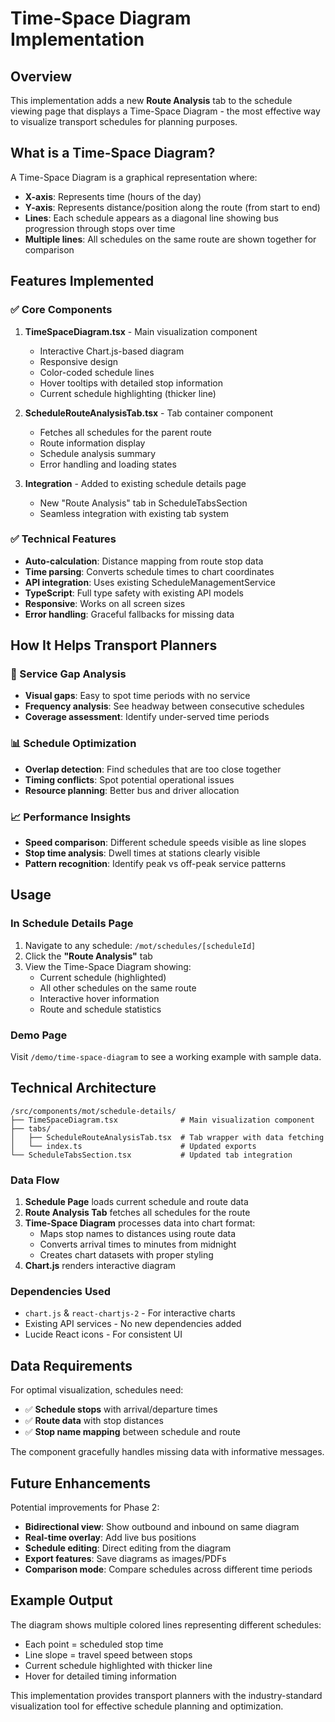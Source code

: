# Time-Space Diagram Implementation

## Overview

This implementation adds a new **Route Analysis** tab to the schedule viewing page that displays a Time-Space Diagram - the most effective way to visualize transport schedules for planning purposes.

## What is a Time-Space Diagram?

A Time-Space Diagram is a graphical representation where:
- **X-axis**: Represents time (hours of the day)
- **Y-axis**: Represents distance/position along the route (from start to end)
- **Lines**: Each schedule appears as a diagonal line showing bus progression through stops over time
- **Multiple lines**: All schedules on the same route are shown together for comparison

## Features Implemented

### ✅ Core Components

1. **TimeSpaceDiagram.tsx** - Main visualization component
   - Interactive Chart.js-based diagram
   - Responsive design
   - Color-coded schedule lines
   - Hover tooltips with detailed stop information
   - Current schedule highlighting (thicker line)

2. **ScheduleRouteAnalysisTab.tsx** - Tab container component  
   - Fetches all schedules for the parent route
   - Route information display
   - Schedule analysis summary
   - Error handling and loading states

3. **Integration** - Added to existing schedule details page
   - New "Route Analysis" tab in ScheduleTabsSection
   - Seamless integration with existing tab system

### ✅ Technical Features

- **Auto-calculation**: Distance mapping from route stop data
- **Time parsing**: Converts schedule times to chart coordinates  
- **API integration**: Uses existing ScheduleManagementService
- **TypeScript**: Full type safety with existing API models
- **Responsive**: Works on all screen sizes
- **Error handling**: Graceful fallbacks for missing data

## How It Helps Transport Planners

### 🎯 Service Gap Analysis
- **Visual gaps**: Easy to spot time periods with no service
- **Frequency analysis**: See headway between consecutive schedules
- **Coverage assessment**: Identify under-served time periods

### 📊 Schedule Optimization
- **Overlap detection**: Find schedules that are too close together
- **Timing conflicts**: Spot potential operational issues
- **Resource planning**: Better bus and driver allocation

### 📈 Performance Insights
- **Speed comparison**: Different schedule speeds visible as line slopes
- **Stop time analysis**: Dwell times at stations clearly visible
- **Pattern recognition**: Identify peak vs off-peak service patterns

## Usage

### In Schedule Details Page

1. Navigate to any schedule: `/mot/schedules/[scheduleId]`
2. Click the **"Route Analysis"** tab
3. View the Time-Space Diagram showing:
   - Current schedule (highlighted)
   - All other schedules on the same route
   - Interactive hover information
   - Route and schedule statistics

### Demo Page

Visit `/demo/time-space-diagram` to see a working example with sample data.

## Technical Architecture

```
/src/components/mot/schedule-details/
├── TimeSpaceDiagram.tsx              # Main visualization component
├── tabs/
│   ├── ScheduleRouteAnalysisTab.tsx  # Tab wrapper with data fetching
│   └── index.ts                      # Updated exports
└── ScheduleTabsSection.tsx           # Updated tab integration
```

### Data Flow

1. **Schedule Page** loads current schedule and route data
2. **Route Analysis Tab** fetches all schedules for the route
3. **Time-Space Diagram** processes data into chart format:
   - Maps stop names to distances using route data
   - Converts arrival times to minutes from midnight
   - Creates chart datasets with proper styling
4. **Chart.js** renders interactive diagram

### Dependencies Used

- `chart.js` & `react-chartjs-2` - For interactive charts
- Existing API services - No new dependencies added
- Lucide React icons - For consistent UI

## Data Requirements

For optimal visualization, schedules need:
- ✅ **Schedule stops** with arrival/departure times
- ✅ **Route data** with stop distances
- ✅ **Stop name mapping** between schedule and route

The component gracefully handles missing data with informative messages.

## Future Enhancements

Potential improvements for Phase 2:
- **Bidirectional view**: Show outbound and inbound on same diagram
- **Real-time overlay**: Add live bus positions
- **Schedule editing**: Direct editing from the diagram
- **Export features**: Save diagrams as images/PDFs
- **Comparison mode**: Compare schedules across different time periods

## Example Output

The diagram shows multiple colored lines representing different schedules:
- Each point = scheduled stop time
- Line slope = travel speed between stops  
- Current schedule highlighted with thicker line
- Hover for detailed timing information

This implementation provides transport planners with the industry-standard visualization tool for effective schedule planning and optimization.